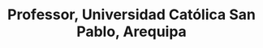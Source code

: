 ---
name: José Eduardo Ochoa-Luna
title: Professor, Universidad Católica San Pablo, Arequipa
modal-id: 1
img: ochoa.jpeg    
alt: Picture of José Eduardo Ochoa-Luna
topic: 
bio: 
website: https://scholar.google.com/citations?user=zgwtFj8AAAAJ
tags: keynote-emnlp2020
featuredOrder: 4
---
